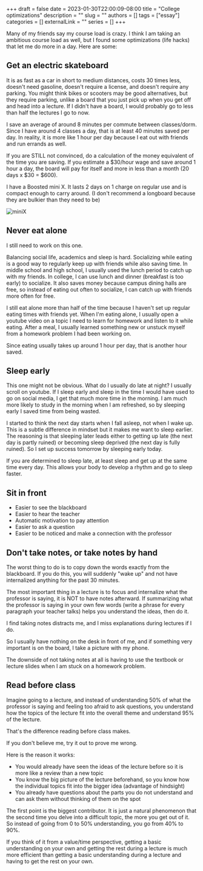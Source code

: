 +++ 
draft = false
date = 2023-01-30T22:00:09-08:00
title = "College optimizations"
description = ""
slug = ""
authors = []
tags = ["essay"]
categories = []
externalLink = ""
series = []
+++



Many of my friends say my course load is crazy. I think I am taking an ambitious course load as well, but I found some optimizations (life hacks) that let me do more in a day.
Here are some:

## Get an electric skateboard

It is as fast as a car in short to medium distances, costs 30 times less, doesn't need gasoline, doesn't require a license, and doesn't require any parking.
You might think bikes or scooters may be good alternatives, but they require parking, unlike a board that you just pick up when you get off and head into a lecture. If I didn't have a board, I would probably go to less than half the lectures I go to now.

I save an average of around 8 minutes per commute between classes/dorm. Since I have around 4 classes a day, that is at least 40 minutes saved per day. In reality, it is more like 1 hour per day because I eat out with friends and run errands as well. 

If you are STILL not convinced, do a calculation of the money equivalent of the time you are saving. If you estimate a $30/hour wage and save around 1 hour a day, the board will pay for itself and more in less than a month (20 days x $30 = $600).

I have a Boosted mini X. It lasts 2 days on 1 charge on regular use and is compact enough to carry around. (I don't recommend a longboard because they are bulkier than they need to be)

![miniX](/img/miniX.jfif)

## Never eat alone

I still need to work on this one.

Balancing social life, academics and sleep is hard. Socializing while eating is a good way to regularly keep up with friends while also saving time. In middle school and high school, I usually used the lunch period to catch up with my friends. In college, I can use lunch and dinner (breakfast is too early) to socialize. It also saves money because campus dining halls are free, so instead of eating out often to socialize, I can catch up with friends more often for free.

I still eat alone more than half of the time because I haven't set up regular eating times with friends yet. When I'm eating alone, I usually open a youtube video on a topic I need to learn for homework and listen to it while eating. After a meal, I usually learned something new or unstuck myself from a homework problem I had been working on.

Since eating usually takes up around 1 hour per day, that is another hour saved.


## Sleep early

This one might not be obvious.
What do I usually do late at night? I usually scroll on youtube. 
If I sleep early and sleep in the time I would have used to go on social media, I get that much more time in the morning. I am much more likely to study in the morning when I am refreshed, so by sleeping early I saved time from being wasted. 

I started to think the next day starts when I fall asleep, not when I wake up. This is a subtle difference in mindset but it makes me want to sleep earlier. The reasoning is that sleeping later leads either to getting up late (the next day is partly ruined) or becoming sleep deprived (the next day is fully ruined). So I set up success tomorrow by sleeping early today.

If you are determined to sleep late, at least sleep and get up at the same time every day. This allows your body to develop a rhythm and go to sleep faster.


## Sit in front

- Easier to see the blackboard
- Easier to hear the teacher
- Automatic motivation to pay attention
- Easier to ask a question
- Easier to be noticed and make a connection with the professor

## Don't take notes, or take notes by hand

The worst thing to do is to copy down the words exactly from the blackboard. If you do this, you will suddenly "wake up" and not have internalized anything for the past 30 minutes.

The most important thing in a lecture is to focus and internalize what the professor is saying, it is NOT to have notes afterward.
If summarizing what the professor is saying in your own few words (write a phrase for every paragraph your teacher talks) helps you understand the ideas, then do it.

I find taking notes distracts me, and I miss explanations during lectures if I do.

So I usually have nothing on the desk in front of me, and if something very important is on the board, I take a picture with my phone.

The downside of not taking notes at all is having to use the textbook or lecture slides when I am stuck on a homework problem.


## Read before class

Imagine going to a lecture, and instead of understanding 50% of what the professor is saying and feeling too afraid to ask questions, you understand how the topics of the lecture fit into the overall theme and understand 95% of the lecture.

That's the difference reading before class makes.

If you don't believe me, try it out to prove me wrong.

Here is the reason it works:
- You would already have seen the ideas of the lecture before so it is more like a review than a new topic
- You know the big picture of the lecture beforehand, so you know how the individual topics fit into the bigger idea (advantage of hindsight)
- You already have questions about the parts you do not understand and can ask them without thinking of them on the spot

The first point is the biggest contributor. It is just a natural phenomenon that the second time you delve into a difficult topic, the more you get out of it. So instead of going from 0 to 50% understanding, you go from 40% to 90%.

If you think of it from a value/time perspective, getting a basic understanding on your own and getting the rest during a lecture is much more efficient than getting a basic understanding during a lecture and having to get the rest on your own.

